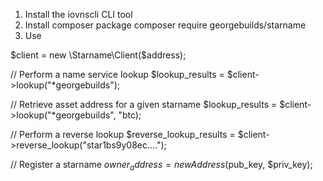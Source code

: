 1) Install the iovnscli CLI tool
2) Install composer package
    composer require georgebuilds/starname
3) Use

$client = new \Starname\Client($address);

// Perform a name service lookup
$lookup_results = $client->lookup("*georgebuilds");

// Retrieve asset address for a given starname
$lookup_results = $client->lookup("*georgebuilds", "btc);

// Perform a reverse lookup
$reverse_lookup_results = $client->reverse_lookup("star1bs9y08ec....");

// Register a starname
$owner_address = new Address($pub_key, $priv_key);